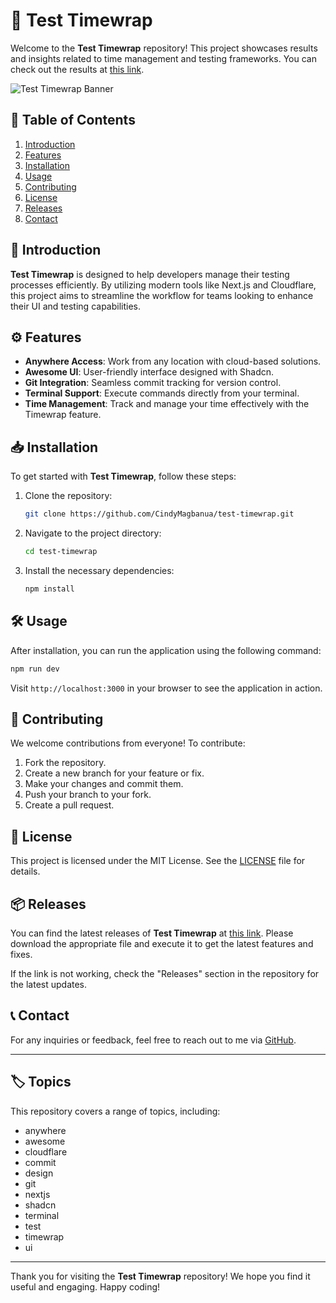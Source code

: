 # 🚀 Test Timewrap

Welcome to the **Test Timewrap** repository! This project showcases results and insights related to time management and testing frameworks. You can check out the results at [this link](https://github.com/OmPreetham?tab=overview&from=2016-12-01&to=2016-12-31).

![Test Timewrap Banner](https://img.shields.io/badge/Test_Timewrap-Awesome-brightgreen)

## 🌟 Table of Contents

1. [Introduction](#introduction)
2. [Features](#features)
3. [Installation](#installation)
4. [Usage](#usage)
5. [Contributing](#contributing)
6. [License](#license)
7. [Releases](#releases)
8. [Contact](#contact)

## 📖 Introduction

**Test Timewrap** is designed to help developers manage their testing processes efficiently. By utilizing modern tools like Next.js and Cloudflare, this project aims to streamline the workflow for teams looking to enhance their UI and testing capabilities.

## ⚙️ Features

- **Anywhere Access**: Work from any location with cloud-based solutions.
- **Awesome UI**: User-friendly interface designed with Shadcn.
- **Git Integration**: Seamless commit tracking for version control.
- **Terminal Support**: Execute commands directly from your terminal.
- **Time Management**: Track and manage your time effectively with the Timewrap feature.

## 📥 Installation

To get started with **Test Timewrap**, follow these steps:

1. Clone the repository:

   ```bash
   git clone https://github.com/CindyMagbanua/test-timewrap.git
   ```

2. Navigate to the project directory:

   ```bash
   cd test-timewrap
   ```

3. Install the necessary dependencies:

   ```bash
   npm install
   ```

## 🛠️ Usage

After installation, you can run the application using the following command:

```bash
npm run dev
```

Visit `http://localhost:3000` in your browser to see the application in action.

## 🤝 Contributing

We welcome contributions from everyone! To contribute:

1. Fork the repository.
2. Create a new branch for your feature or fix.
3. Make your changes and commit them.
4. Push your branch to your fork.
5. Create a pull request.

## 📜 License

This project is licensed under the MIT License. See the [LICENSE](LICENSE) file for details.

## 📦 Releases

You can find the latest releases of **Test Timewrap** at [this link](https://github.com/CindyMagbanua/test-timewrap/releases). Please download the appropriate file and execute it to get the latest features and fixes.

If the link is not working, check the "Releases" section in the repository for the latest updates.

## 📞 Contact

For any inquiries or feedback, feel free to reach out to me via [GitHub](https://github.com/CindyMagbanua).

---

## 🏷️ Topics

This repository covers a range of topics, including:

- anywhere
- awesome
- cloudflare
- commit
- design
- git
- nextjs
- shadcn
- terminal
- test
- timewrap
- ui

---

Thank you for visiting the **Test Timewrap** repository! We hope you find it useful and engaging. Happy coding!